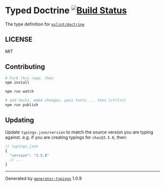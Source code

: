 # Typed Doctrine  [![Build Status](https://travis-ci.org/kazimuth/typed-doctrine.svg?branch=master)](https://travis-ci.org/kazimuth/typed-doctrine)


The type definition for [`eslint/doctrine`](git+ssh://git@github.com/eslint/doctrine.git)

## LICENSE

MIT

## Contributing

```sh
# Fork this repo, then
npm install

npm run watch

# add tests, make changes, pass tests ... then [ctrl+c]
npm run publish
```

## Updating

Update `typings.json/version` to match the source version you are typing against.
e.g. if you are creating typings for `chai@3.5.0`, then:

```js
// typings.json
{
  "version": "3.5.0"
  // ...
}
```

----

Generated by [`generator-typings`](https://github.com/typings/generator-typings) 1.0.9
